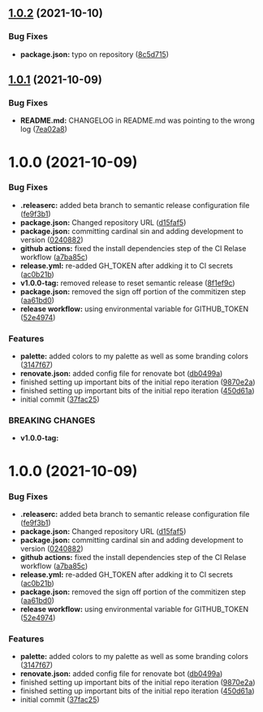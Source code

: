## [1.0.2](https://github.com/blackboardd/magui/compare/v1.0.1...v1.0.2) (2021-10-10)


### Bug Fixes

* **package.json:** typo on repository ([8c5d715](https://github.com/blackboardd/magui/commit/8c5d715acb12d7f388316101ec4964a5310acef6))

## [1.0.1](https://github.com/blackboardd/magui/compare/v1.0.0...v1.0.1) (2021-10-09)


### Bug Fixes

* **README.md:** CHANGELOG in README.md was pointing to the wrong log ([7ea02a8](https://github.com/blackboardd/magui/commit/7ea02a8e96f12910e8d7e75a2c3eb74ef9d34080))

# 1.0.0 (2021-10-09)


### Bug Fixes

* **.releaserc:** added beta branch to semantic release configuration file ([fe9f3b1](https://github.com/blackboardd/magui/commit/fe9f3b120788e83ab2fe527e35893362192702e2))
* **package.json:** Changed repository URL ([d15faf5](https://github.com/blackboardd/magui/commit/d15faf578fccb5bd775db48c78dd699b676cb8cd))
* **package.json:** committing cardinal sin and adding development to version ([0240882](https://github.com/blackboardd/magui/commit/02408821d6970d62404ec39f54bb8ece2f983700))
* **github actions:** fixed the install dependencies step of the CI Relase workflow ([a7ba85c](https://github.com/blackboardd/magui/commit/a7ba85c275f3ae6476b65bbbe18e5735ef35fb7a))
* **release.yml:** re-added GH_TOKEN after addking it to CI secrets ([ac0b21b](https://github.com/blackboardd/magui/commit/ac0b21b3d586d4d531ce4b1ddc0e89cd6777e3df))
* **v1.0.0-tag:** removed release to reset semantic release ([8f1ef9c](https://github.com/blackboardd/magui/commit/8f1ef9c2089da96ee4090a3fa5bd07c43a908ab5))
* **package.json:** removed the sign off portion of the commitizen step ([aa61bd0](https://github.com/blackboardd/magui/commit/aa61bd03a53de2989332e261388b2f7bab5b5c79))
* **release workflow:** using environmental variable for GITHUB_TOKEN ([52e4974](https://github.com/blackboardd/magui/commit/52e497400ed8e4107e1a19ca653c4e62495476c2))


### Features

* **palette:** added colors to my palette as well as some branding colors ([3147f67](https://github.com/blackboardd/magui/commit/3147f6737d37f53f1a134cebd1f315b9024c7416))
* **renovate.json:** added config file for renovate bot ([db0499a](https://github.com/blackboardd/magui/commit/db0499abc57e1f8f5592ceef49327f47123de923))
* finished setting up important bits of the initial repo iteration ([9870e2a](https://github.com/blackboardd/magui/commit/9870e2affd2627d60437090bec24745fc883bcab))
* finished setting up important bits of the initial repo iteration ([450d61a](https://github.com/blackboardd/magui/commit/450d61a5c16b048f5d6869c1325d37d57fe84802))
* initial commit ([37fac25](https://github.com/blackboardd/magui/commit/37fac255952f16f8b5237e25f8a4ed172ea332cc))


### BREAKING CHANGES

* **v1.0.0-tag:**

# 1.0.0 (2021-10-09)


### Bug Fixes

* **.releaserc:** added beta branch to semantic release configuration file ([fe9f3b1](https://github.com/blackboardd/magui/commit/fe9f3b120788e83ab2fe527e35893362192702e2))
* **package.json:** Changed repository URL ([d15faf5](https://github.com/blackboardd/magui/commit/d15faf578fccb5bd775db48c78dd699b676cb8cd))
* **package.json:** committing cardinal sin and adding development to version ([0240882](https://github.com/blackboardd/magui/commit/02408821d6970d62404ec39f54bb8ece2f983700))
* **github actions:** fixed the install dependencies step of the CI Relase workflow ([a7ba85c](https://github.com/blackboardd/magui/commit/a7ba85c275f3ae6476b65bbbe18e5735ef35fb7a))
* **release.yml:** re-added GH_TOKEN after addking it to CI secrets ([ac0b21b](https://github.com/blackboardd/magui/commit/ac0b21b3d586d4d531ce4b1ddc0e89cd6777e3df))
* **package.json:** removed the sign off portion of the commitizen step ([aa61bd0](https://github.com/blackboardd/magui/commit/aa61bd03a53de2989332e261388b2f7bab5b5c79))
* **release workflow:** using environmental variable for GITHUB_TOKEN ([52e4974](https://github.com/blackboardd/magui/commit/52e497400ed8e4107e1a19ca653c4e62495476c2))


### Features

* **palette:** added colors to my palette as well as some branding colors ([3147f67](https://github.com/blackboardd/magui/commit/3147f6737d37f53f1a134cebd1f315b9024c7416))
* **renovate.json:** added config file for renovate bot ([db0499a](https://github.com/blackboardd/magui/commit/db0499abc57e1f8f5592ceef49327f47123de923))
* finished setting up important bits of the initial repo iteration ([9870e2a](https://github.com/blackboardd/magui/commit/9870e2affd2627d60437090bec24745fc883bcab))
* finished setting up important bits of the initial repo iteration ([450d61a](https://github.com/blackboardd/magui/commit/450d61a5c16b048f5d6869c1325d37d57fe84802))
* initial commit ([37fac25](https://github.com/blackboardd/magui/commit/37fac255952f16f8b5237e25f8a4ed172ea332cc))
